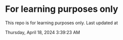 # For learning purposes only
This repo is for learning purposes only.
Last updated at

Thursday, April 18, 2024 3:39:23 AM

